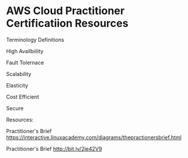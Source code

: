 # AWS Cloud Practitioner Certificatiion Resources

Terminology Definitions

High Availbiility

Fault Tolernace

Scalability

Elasticity

Cost Efficient

Secure

Resources:

Practitioner's Brief
https://interactive.linuxacademy.com/diagrams/thepractionersbrief.html

Practitioner's Brief
http://bit.ly/2je42V9
